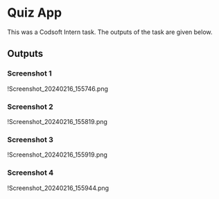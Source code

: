 # Quiz App

This was a Codsoft Intern task. The outputs of the task are given below.

## Outputs

### Screenshot 1
!Screenshot_20240216_155746.png

### Screenshot 2
!Screenshot_20240216_155819.png

### Screenshot 3
!Screenshot_20240216_155919.png

### Screenshot 4
!Screenshot_20240216_155944.png
